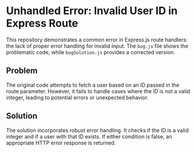 # Unhandled Error: Invalid User ID in Express Route

This repository demonstrates a common error in Express.js route handlers:  the lack of proper error handling for invalid input.  The `bug.js` file shows the problematic code, while `bugSolution.js` provides a corrected version.

## Problem

The original code attempts to fetch a user based on an ID passed in the route parameter.  However, it fails to handle cases where the ID is not a valid integer, leading to potential errors or unexpected behavior.

## Solution

The solution incorporates robust error handling.  It checks if the ID is a valid integer and if a user with that ID exists.  If either condition is false, an appropriate HTTP error response is returned.